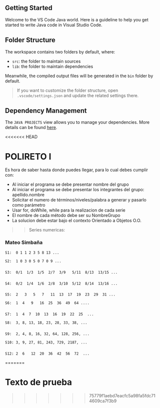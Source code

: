 ## Getting Started

Welcome to the VS Code Java world. Here is a guideline to help you get started to write Java code in Visual Studio Code.

## Folder Structure

The workspace contains two folders by default, where:

- `src`: the folder to maintain sources
- `lib`: the folder to maintain dependencies

Meanwhile, the compiled output files will be generated in the `bin` folder by default.

> If you want to customize the folder structure, open `.vscode/settings.json` and update the related settings there.

## Dependency Management

The `JAVA PROJECTS` view allows you to manage your dependencies. More details can be found [here](https://github.com/microsoft/vscode-java-dependency#manage-dependencies).

<<<<<<< HEAD

# POLIRETO I

Es hora de saber hasta donde puedes llegar, para lo cual debes cumplir con:

- Al iniciar el programa se debe presentar nombre del grupo
- Al iniciar el programa se debe presentar los integrantes del grupo:  apellido.nombre
- Solicitar el numero de términos/niveles/palabra a generar y pasarlo como parámetro
- Usar for, doWhile, while para la realizacion de cada serie
- El nombre de cada método debe ser su NombreGrupo
- La solucion debe estar bajo el contexto Orientado a Objetos O.O.

>> Series numericas:
### Mateo Simbaña
	S1:  0 1 1 2 3 5 8 13 ...      
	
    S2:  1 0 3 0 5 0 7 0 9 ...
###	
    S3:  0/1  1/3  1/5  2/7  3/9   5/11  8/13  13/15 ...
###
    S4:  0/2  1/4  1/6  2/8  3/10  5/12  8/14  13/16 ...
###
    S5:  2	 3	 5 	 7	 11	 13	 17	 19	 23	 29	 31	...
	
	S6:  1  4   9   16  25  36  49  64 ....
###     
    S7:  1  4  7  10  13  16  19  22  25  ...

    S8:  3, 8, 13, 18, 23, 28, 33, 38, ...
###	
    S9:  2, 4, 8, 16, 32, 64, 128, 256, ...

    S10: 3, 9, 27, 81, 243, 729, 2187, ...
###
    S12: 2  6   12  20  36  42  56  72  ...

=======
# Texto de prueba 
>>>>>>> 75779f1aebd7eacfc5a98fa5fdc714609ca7f3b9
